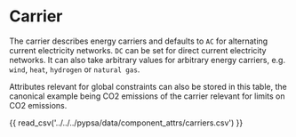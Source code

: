 # Carrier

The carrier describes energy carriers and defaults to `AC` for alternating current electricity networks. `DC` can be set for direct current electricity networks. It can also take arbitrary values for arbitrary energy carriers, e.g. `wind`, `heat`, `hydrogen` or `natural gas`.

Attributes relevant for global constraints can also be stored in this table, the canonical example being CO2 emissions of the carrier relevant for limits on CO2 emissions.

{{ read_csv('../../../pypsa/data/component_attrs/carriers.csv') }}
